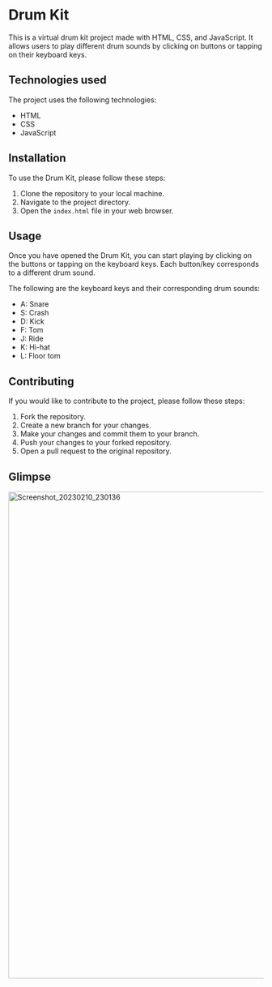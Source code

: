 

# Drum Kit

This is a virtual drum kit project made with HTML, CSS, and JavaScript. It allows users to play different drum sounds by clicking on buttons or tapping on their keyboard keys.

## Technologies used

The project uses the following technologies:

- HTML
- CSS
- JavaScript

## Installation

To use the Drum Kit, please follow these steps:

1. Clone the repository to your local machine.
2. Navigate to the project directory.
3. Open the `index.html` file in your web browser.

## Usage

Once you have opened the Drum Kit, you can start playing by clicking on the buttons or tapping on the keyboard keys. Each button/key corresponds to a different drum sound.

The following are the keyboard keys and their corresponding drum sounds:

- A: Snare
- S: Crash
- D: Kick
- F: Tom
- J: Ride
- K: Hi-hat
- L: Floor tom

## Contributing

If you would like to contribute to the project, please follow these steps:

1. Fork the repository.
2. Create a new branch for your changes.
3. Make your changes and commit them to your branch.
4. Push your changes to your forked repository.
5. Open a pull request to the original repository.

## Glimpse
<img width="960" alt="Screenshot_20230210_230136" src="https://user-images.githubusercontent.com/95496933/218242526-6d805e9c-4855-49c9-bef2-b34312fdd4ad.png">
